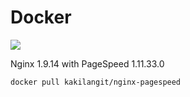 Docker
=======

[![](https://badge.imagelayers.io/kakilangit/nginx-pagespeed:latest.svg)](https://imagelayers.io/?images=kakilangit/nginx-pagespeed:latest 'Get your own badge on imagelayers.io')

Nginx 1.9.14 with PageSpeed 1.11.33.0

    docker pull kakilangit/nginx-pagespeed
